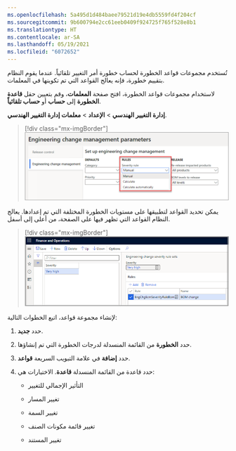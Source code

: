 ```yaml
---
ms.openlocfilehash: 5a495d1d484baee79521d19e4db5559fd4f204cf
ms.sourcegitcommit: 9b600794e2cc61eeb0409f924725f765f528e8b1
ms.translationtype: HT
ms.contentlocale: ar-SA
ms.lasthandoff: 05/19/2021
ms.locfileid: "6072652"
---
```

تُستخدم مجموعات قواعد الخطورة لحساب خطورة أمر التغيير تلقائياً. عندما يقوم النظام بتقييم خطورة، فإنه يعالج القواعد التي تم تكوينها في المعلمات. 

لاستخدام مجموعات قواعد الخطورة، افتح صفحة **المعلمات**، وقم بتعيين حقل **قاعدة الخطورة** إلى **حساب** أو **حساب تلقائياً**.

**إدارة التغيير الهندسي** > **الإعداد** > **معلمات إدارة التغيير الهندسي**.

> [!div class="mx-imgBorder"]
> [![لقطة شاشة لصفحة معلمات إدارة التغيير الهندسي، علامة التبويب إدارة التغيير الهندسي.](../media/engineering-change-management-parameters.png)](../media/engineering-change-management-parameters.png#lightbox)

يمكن تحديد القواعد لتطبيقها على مستويات الخطورة المختلفة التي تم إعدادها. يعالج النظام القواعد التي تظهر فيها على الصفحة، من أعلى إلى أسفل.

> [!div class="mx-imgBorder"]
> [![لقطة شاشة لصفحة مجموعات قواعد خطورة التغيير الهندسي. درجة الخطورة عالية جداً، والقاعدة هي EngChgEcmSeverityRuleBom والاسم هو تغيير قائمة مكونات الصنف.](../media/engineering-change-severity-rules.png)](../media/engineering-change-severity-rules.png#lightbox)

لإنشاء مجموعة قواعد، اتبع الخطوات التالية:

1. حدد **جديد**.

1. حدد **الخطورة** من القائمة المنسدلة لدرجات الخطورة التي تم إنشاؤها.

1. حدد **إضافة** في علامة التبويب السريعة **قواعد**.

1. حدد قاعدة من القائمة المنسدلة **قاعدة**. الاختيارات هي:

    - التأثير الإجمالي للتغيير

    - تغيير المسار

    - تغيير السمة

    - تغيير قائمة مكونات الصنف

    - تغيير المستند


